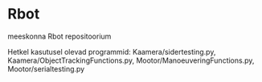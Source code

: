 Rbot
====

meeskonna Rbot repositoorium

Hetkel kasutusel olevad programmid: 
Kaamera/sidertesting.py, 
Kaamera/ObjectTrackingFunctions.py, 
Mootor/ManoeuveringFunctions.py, 
Mootor/serialtesting.py
